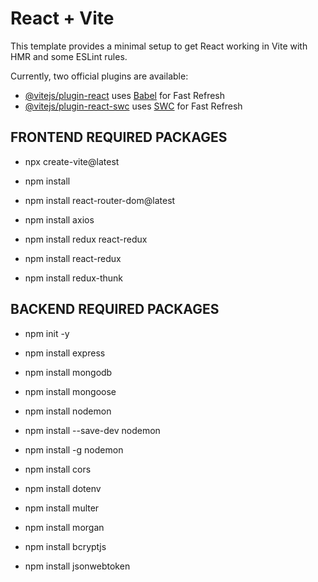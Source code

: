 # React + Vite

This template provides a minimal setup to get React working in Vite with HMR and some ESLint rules.

Currently, two official plugins are available:

- [@vitejs/plugin-react](https://github.com/vitejs/vite-plugin-react/blob/main/packages/plugin-react/README.md) uses [Babel](https://babeljs.io/) for Fast Refresh
- [@vitejs/plugin-react-swc](https://github.com/vitejs/vite-plugin-react-swc) uses [SWC](https://swc.rs/) for Fast Refresh

## FRONTEND REQUIRED PACKAGES

* npx create-vite@latest

* npm install

* npm install react-router-dom@latest

* npm install axios

* npm install redux react-redux

* npm install react-redux

* npm install redux-thunk

## BACKEND REQUIRED PACKAGES

* npm init -y

* npm install express

* npm install mongodb

* npm install mongoose

* npm install nodemon

* npm install --save-dev nodemon

* npm install -g nodemon

* npm install cors

* npm install dotenv

* npm install multer

* npm install morgan

* npm install bcryptjs

* npm install jsonwebtoken